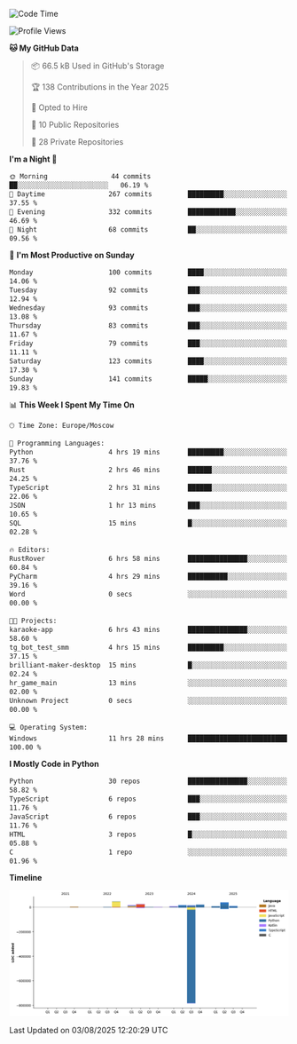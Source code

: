 <!--START_SECTION:waka-->
![Code Time](http://img.shields.io/badge/Code%20Time-774%20hrs%2017%20mins-blue)

![Profile Views](http://img.shields.io/badge/Profile%20Views-0-blue)

**🐱 My GitHub Data** 

> 📦 66.5 kB Used in GitHub's Storage 
 > 
> 🏆 138 Contributions in the Year 2025
 > 
> 💼 Opted to Hire
 > 
> 📜 10 Public Repositories 
 > 
> 🔑 28 Private Repositories 
 > 
**I'm a Night 🦉** 

```text
🌞 Morning                44 commits          ██░░░░░░░░░░░░░░░░░░░░░░░   06.19 % 
🌆 Daytime                267 commits         █████████░░░░░░░░░░░░░░░░   37.55 % 
🌃 Evening                332 commits         ████████████░░░░░░░░░░░░░   46.69 % 
🌙 Night                  68 commits          ██░░░░░░░░░░░░░░░░░░░░░░░   09.56 % 
```
📅 **I'm Most Productive on Sunday** 

```text
Monday                   100 commits         ████░░░░░░░░░░░░░░░░░░░░░   14.06 % 
Tuesday                  92 commits          ███░░░░░░░░░░░░░░░░░░░░░░   12.94 % 
Wednesday                93 commits          ███░░░░░░░░░░░░░░░░░░░░░░   13.08 % 
Thursday                 83 commits          ███░░░░░░░░░░░░░░░░░░░░░░   11.67 % 
Friday                   79 commits          ███░░░░░░░░░░░░░░░░░░░░░░   11.11 % 
Saturday                 123 commits         ████░░░░░░░░░░░░░░░░░░░░░   17.30 % 
Sunday                   141 commits         █████░░░░░░░░░░░░░░░░░░░░   19.83 % 
```


📊 **This Week I Spent My Time On** 

```text
🕑︎ Time Zone: Europe/Moscow

💬 Programming Languages: 
Python                   4 hrs 19 mins       █████████░░░░░░░░░░░░░░░░   37.76 % 
Rust                     2 hrs 46 mins       ██████░░░░░░░░░░░░░░░░░░░   24.25 % 
TypeScript               2 hrs 31 mins       ██████░░░░░░░░░░░░░░░░░░░   22.06 % 
JSON                     1 hr 13 mins        ███░░░░░░░░░░░░░░░░░░░░░░   10.65 % 
SQL                      15 mins             █░░░░░░░░░░░░░░░░░░░░░░░░   02.28 % 

🔥 Editors: 
RustRover                6 hrs 58 mins       ███████████████░░░░░░░░░░   60.84 % 
PyCharm                  4 hrs 29 mins       ██████████░░░░░░░░░░░░░░░   39.16 % 
Word                     0 secs              ░░░░░░░░░░░░░░░░░░░░░░░░░   00.00 % 

🐱‍💻 Projects: 
karaoke-app              6 hrs 43 mins       ███████████████░░░░░░░░░░   58.60 % 
tg_bot_test_smm          4 hrs 15 mins       █████████░░░░░░░░░░░░░░░░   37.15 % 
brilliant-maker-desktop  15 mins             █░░░░░░░░░░░░░░░░░░░░░░░░   02.24 % 
hr_game_main             13 mins             ░░░░░░░░░░░░░░░░░░░░░░░░░   02.00 % 
Unknown Project          0 secs              ░░░░░░░░░░░░░░░░░░░░░░░░░   00.00 % 

💻 Operating System: 
Windows                  11 hrs 28 mins      █████████████████████████   100.00 % 
```

**I Mostly Code in Python** 

```text
Python                   30 repos            ███████████████░░░░░░░░░░   58.82 % 
TypeScript               6 repos             ███░░░░░░░░░░░░░░░░░░░░░░   11.76 % 
JavaScript               6 repos             ███░░░░░░░░░░░░░░░░░░░░░░   11.76 % 
HTML                     3 repos             █░░░░░░░░░░░░░░░░░░░░░░░░   05.88 % 
C                        1 repo              ░░░░░░░░░░░░░░░░░░░░░░░░░   01.96 % 
```



**Timeline**

![Lines of Code chart](https://raw.githubusercontent.com/adlemx/adlemx/main/assets/bar_graph.png)


 Last Updated on 03/08/2025 12:20:29 UTC
<!--END_SECTION:waka-->
